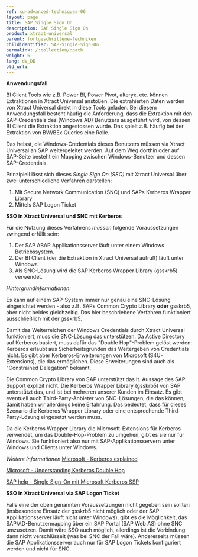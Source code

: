 ```yaml
---
ref: xu-advanced-techniques-06
layout: page
title: SAP Single Sign On
description: SAP Single Sign On
product: xtract-universal
parent: fortgeschrittene-techniken
childidentifier: SAP-Single-Sign-On
permalink: /:collection/:path
weight: 6
lang: de_DE
old_url: 
---
```


**Anwendungsfall**

BI Client Tools wie z.B. Power BI, Power Pivot, alteryx, etc. können Extraktionen in Xtract Universal anstoßen. Die extrahierten Daten werden von Xtract Universal direkt in diese Tools geladen.
Bei diesem Anwendungsfall besteht häufig die Anforderung, dass die Extraktion mit den SAP-Credentials des (Windows AD) Benutzers ausgeführt wird, von dessen BI Client die Extraktion angestossen wurde. Das spielt z.B. häufig bei der Extraktion von BW/BEx Queries eine Rolle.

Das heisst, die Windows-Credentials dieses Benutzers müssen via Xtract Universal an SAP weitergeleitet werden. Auf dem Weg dorthin oder auf SAP-Seite besteht ein Mapping zwischen Windows-Benutzer und dessen SAP-Credentials.

Prinzipiell lässt sich dieses *Single Sign On (SSO)* mit Xtract Universal über zwei unterschiedliche Verfahren darstellen:

1. Mit Secure Network Communication (SNC) und SAPs Kerberos Wrapper Library
2. Mittels SAP Logon Ticket


**SSO in Xtract Universal und SNC mit Kerberos**

Für die Nutzung dieses Verfahrens *müssen* folgende Voraussetzungen zwingend erfüllt sein:

1. Der SAP ABAP Applikationsserver läuft unter einem Windows Betriebssystem. 
2. Der BI Client (der die Extraktion in  Xtract Universal aufruft) läuft unter Windows.
3. Als SNC-Lösung wird die SAP Kerberos Wrapper Library (gsskrb5) verwendet.


*Hintergrundinformationen:*

Es kann auf einem SAP-System immer nur genau eine SNC-Lösung eingerichtet werden - also z.B. SAPs Common Crypto Library **oder** gsskrb5, aber nicht beides gleichzeitig.
Das hier beschriebene Verfahren funktioniert ausschließlich mit der gsskrb5. 

Damit das Weiterreichen der Windows Credentials durch Xtract Universal funktioniert, muss die SNC-Lösung das unterstützen. Da Active Directory auf Kerberos basiert, muss dafür das "Double Hop"-Problem gelöst werden: Kerberos erlaubt aus Sicherheitsgründen das Weitergeben von Credentials nicht. Es gibt aber Kerberos-Erweiterungen von Microsoft (S4U-Extensions), die das ermöglichen. Diese Erweiterungen sind auch als "Constrained Delegation" bekannt.

Die Common Crypto Library von SAP unterstützt das lt. Aussage des SAP Support explizit nicht. Die Kerberos Wrapper Library (gsskrb5) von SAP unterstützt das, und ist bei mehreren unserer Kunden im Einsatz. 
Es gibt eventuell auch Third-Party-Anbieter von SNC-Lösungen, die das können, damit haben wir allerdings keine Erfahrung. Das bedeutet, dass für dieses Szenario die Kerberos Wrapper Library oder eine entsprechende Third-Party-Lösung eingesetzt werden muss.

Da die Kerberos Wrapper Library die Microsoft-Extensions für Kerberos verwendet, um das Double-Hop-Problem zu umgehen, gibt es sie nur für Windows. Sie funktioniert also nur mit SAP-Applikationsservern unter Windows und Clients unter Windows.

*Weitere Informationen*
[Microsoft - Kerberos explained](https://docs.microsoft.com/en-us/previous-versions/windows/it-pro/windows-2000-server/bb742516(v=technet.10))

[Microsoft - Understanding Kerberos Double Hop](https://blogs.technet.microsoft.com/askds/2008/06/13/understanding-kerberos-double-hop/)

[SAP help - Single Sign-On mit Microsoft Kerberos SSP](https://help.sap.com/viewer/e815bb97839a4d83be6c4fca48ee5777/7.5.9/DE-DE/440ebf6c9b2b0d1ae10000000a114a6b.html)




**SSO in Xtract Universal via SAP Logon Ticket**

Falls eine der oben genannten Voraussetzungen nicht gegeben sein sollten (insbesondere Einsatz der gsskrb5 nicht möglich oder der SAP Applikationsserver läuft nicht unter Windows), gibt es die Möglichkeit, das SAP/AD-Benutzermapping über ein SAP Portal (SAP Web AS) ohne SNC umzusetzen. Damit wäre SSO auch möglich, allerdings ist die Verbindung dann nicht verschlüsselt (was bei SNC der Fall wäre). Andererseits müssen die SAP Applikationsserver auch nur für SAP Logon Tickets konfiguriert werden und nicht für SNC.
 